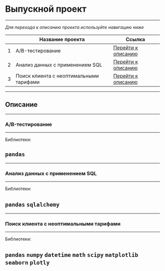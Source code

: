 # Выпускной проект
___
_Для перехода к описанию проекта используйте навигацию ниже_

|     | Название проекта | Ссылка |
| :-: | ---                               | ---                                             |
|  1  | A/B-тестирование | [Перейти к описанию]() |
|  2  | Анализ данных с применением SQL | [Перейти к описанию]() |
|  3  | Поиск клиента с неоптимальными тарифами | [Перейти к описанию]() |

___
## Описание
___
### A/B-тестирование
---
Библиотеки:

**`pandas`**
---


___
### Анализ данных с применением SQL
---
Библиотеки:

**`pandas`** **`sqlalchemy`**
---
___
### Поиск клиента с неоптимальными тарифами
---
Библиотеки:

**`pandas`** **`numpy`** **`datetime`** **`math`** **`scipy`** **`matplotlib`** **`seaborn`** **`plotly`**
---
